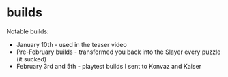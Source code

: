 # builds

Notable builds:
- January 10th - used in the teaser video
- Pre-February builds - transformed you back into the Slayer every puzzle (it sucked)
- February 3rd and 5th - playtest builds I sent to Konvaz and Kaiser